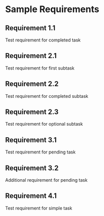 # Sample Requirements

## Requirement 1.1
Test requirement for completed task

## Requirement 2.1
Test requirement for first subtask

## Requirement 2.2
Test requirement for completed subtask

## Requirement 2.3
Test requirement for optional subtask

## Requirement 3.1
Test requirement for pending task

## Requirement 3.2
Additional requirement for pending task

## Requirement 4.1
Test requirement for simple task
